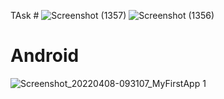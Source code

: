 
TAsk #
![Screenshot (1357)](https://user-images.githubusercontent.com/101672721/162699921-4dd31180-49e5-4419-8c8e-62a79fcccd1a.png)
![Screenshot (1356)](https://user-images.githubusercontent.com/101672721/162700037-2be2ab64-d19d-4dae-a64f-f0a10a7cee4a.png)

# Android
![Screenshot_20220408-093107_MyFirstApp 1](https://user-images.githubusercontent.com/101672721/162361719-8f5fd483-36c2-43ce-bf34-53c1ecdd6fb5.jpg)

